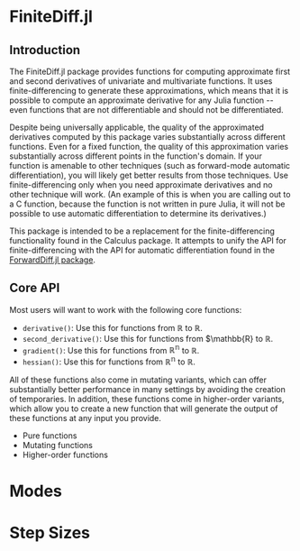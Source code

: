 # FiniteDiff.jl

## Introduction

The FiniteDiff.jl package provides functions for computing approximate first
and second derivatives of univariate and multivariate functions. It uses
finite-differencing to generate these approximations, which means that it is
possible to compute an approximate derivative for any Julia function -- even
functions that are not differentiable and should not be differentiated.

Despite being universally applicable, the quality of the approximated
derivatives computed by this package varies substantially across different
functions. Even for a fixed function, the quality of this approximation varies
substantially across different points in the function's domain. If your
function is amenable to other techniques (such as forward-mode automatic
differentiation), you will likely get better results from those techniques. Use
finite-differencing only when you need approximate derivatives and no other
technique will work. (An example of this is when you are calling out to a C
function, because the function is not written in pure Julia, it will not be
possible to use automatic differentiation to determine its derivatives.)

This package is intended to be a replacement for the finite-differencing
functionality found in the Calculus package. It attempts to unify the API
for finite-differencing with the API for automatic differentiation found in the
[ForwardDiff.jl package](http://www.juliadiff.org/ForwardDiff.jl/index.html).

## Core API

Most users will want to work with the following core functions:

* `derivative()`: Use this for functions from $\mathbb{R}$ to $\mathbb{R}$.
* `second_derivative()`: Use this for functions from $\mathbb{R} to $\mathbb{R}$.
* `gradient()`: Use this for functions from $\mathbb{R^n}$ to $\mathbb{R}$.
* `hessian()`: Use this for functions from $\mathbb{R^n}$ to $\mathbb{R}$.

All of these functions also come in mutating variants, which can offer
substantially better performance in many settings by avoiding the creation
of temporaries. In addition, these functions come in higher-order variants,
which allow you to create a new function that will generate the output of these
functions at any input you provide.

* Pure functions
* Mutating functions
* Higher-order functions

# Modes

# Step Sizes
